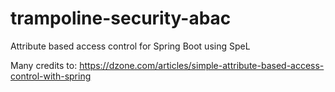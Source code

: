 # trampoline-security-abac

Attribute based access control for Spring Boot using SpeL

Many credits to: https://dzone.com/articles/simple-attribute-based-access-control-with-spring